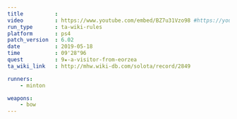 ```yaml
---
title          :
video          : https://www.youtube.com/embed/BZ7u31Vzo98 #https://youtu.be/BZ7u31Vzo98
run_type       : ta-wiki-rules
platform       : ps4
patch_version  : 6.02
date           : 2019-05-18
time           : 09'28"96
quest          : 9★-a-visitor-from-eorzea
ta_wiki_link   : http://mhw.wiki-db.com/solota/record/2849

runners:
    - minton

weapons:
    - bow
---
```

